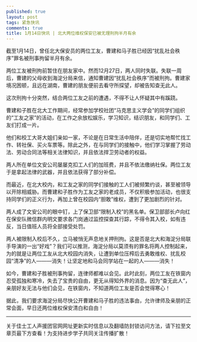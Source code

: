 ```yaml
---
published: true
layout: post
tags: 紧急快讯
comments: true
title: 1月14日快讯 | 北大两位维权保安已被无理刑拘半月有余
---
```


截至1月14日，曾任北大保安员的两位工友，曹建和马子胜已经因“扰乱社会秩序”罪名被刑事拘留半月有余。

两位工友被刑拘前暂住在朋友家中。然而12月27日，两人同时失联。失联一周后，曹建的父母收到海淀分局来信，通知曹建因“扰乱社会秩序”而被刑拘。曹建家境况困顿，且远在湖南，曹建的朋友便前去看守所探望，却被告知查无此人。

这次刑拘十分突然，结合两位工友之前的遭遇，不得不让人怀疑其中有蹊跷。

曹建和子胜在北大工作期间，经常参加学校社团“马克思主义学会”的同学们组织的“工友之家”的活动，在工作之余放松娱乐，学习知识，结识朋友，和同学们、工友们打成一片。

他们和校工大哥大姐们亲如一家，不论是在日常生活中陪伴，还是切实地帮忙找工作、转社保、买火车票等。除此之外，在与同学们的接触中，他们学习掌握了劳动法、劳动合同法等相关法律知识，并且依法捍卫劳动者的权益。

两人所在单位文安公司屡屡克扣工人们的加班费，并且不依法缴纳社保。两位工友于是拿起法律的武器，并且依法获得了部分补偿。

而最近，在北大校内，和工友之家的同学们接触的工人们被频繁约谈，甚至被领导以开除相威胁。而曹建和子胜作为工友之家的老成员，不仅积极参加活动，也很支持同学们的正义行为，再加上曾在校园内“胆敢”维权，遭到了更加剧烈的针对。

两人成了文安公司的眼中钉，上了保卫部“限制入校”的黑名单。保卫部部长卢向红在保安队微信群内明文要求各门岗通过监控探查其行踪，不得令其入校，如有违反，当日值班人员将全部接受处罚。

两人被限制入校后不久，立马被悄无声息地关押刑拘。这是否是北大和海淀分局联手导演的一出“好戏”？我们可以推测，海淀分局以莫须有的罪名将两人控制起来，为的就是让两位工友从北大校园内消失，让遭到单位压榨后去勇敢维权、扰乱校园“清净”的人———消失！让坚定地和马会同学站在一起的人———消失！

如今，曹建和子胜被刑事拘留，连律师都难以会见。此时此刻，两位工友在铁窗内忍受孤独和寒冷，失去了宝贵的自由，更无从得知外界的消息。因为“查无此人”，亲朋好友无法与他们会见，在铁窗内，不知道两位工友是否会觉得寒心！

据此，我们要求海淀分局尽快公开曹建和马子胜的违法事由，允许律师及亲朋的正常会面，早日还两位维权保安清白和自由！

---
关于佳士工人声援团官网网址更新实时信息以及翻墙防封锁访问方法，请下拉至文章页最下方查看！为支持进步学子共同关注传播扩散！


